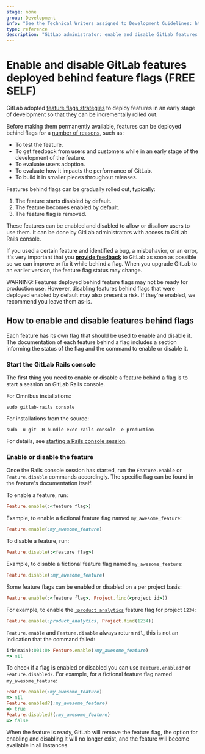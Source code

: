 ```yaml
---
stage: none
group: Development
info: "See the Technical Writers assigned to Development Guidelines: https://about.gitlab.com/handbook/engineering/ux/technical-writing/#assignments-to-development-guidelines"
type: reference
description: "GitLab administrator: enable and disable GitLab features deployed behind feature flags"
---
```


# Enable and disable GitLab features deployed behind feature flags **(FREE SELF)**

GitLab adopted [feature flags strategies](../development/feature_flags/index.md)
to deploy features in an early stage of development so that they can be
incrementally rolled out.

Before making them permanently available, features can be deployed behind
flags for a [number of reasons](https://about.gitlab.com/handbook/product-development-flow/feature-flag-lifecycle#when-to-use-feature-flags), such as:

- To test the feature.
- To get feedback from users and customers while in an early stage of the development of the feature.
- To evaluate users adoption.
- To evaluate how it impacts the performance of GitLab.
- To build it in smaller pieces throughout releases.

Features behind flags can be gradually rolled out, typically:

1. The feature starts disabled by default.
1. The feature becomes enabled by default.
1. The feature flag is removed.

These features can be enabled and disabled to allow or disallow users to use
them. It can be done by GitLab administrators with access to GitLab Rails
console.

If you used a certain feature and identified a bug, a misbehavior, or an
error, it's very important that you [**provide feedback**](https://gitlab.com/gitlab-org/gitlab/-/issues/new?issue[title]=Docs%20-%20feature%20flag%20feedback%3A%20Feature%20Name&issue[description]=Describe%20the%20problem%20you%27ve%20encountered.%0A%0A%3C!--%20Don%27t%20edit%20below%20this%20line%20--%3E%0A%0A%2Flabel%20~%22docs%5C-comments%22%20) to GitLab as soon
as possible so we can improve or fix it while behind a flag. When you upgrade
GitLab to an earlier version, the feature flag status may change.

WARNING:
Features deployed behind feature flags may not be ready for
production use. However, disabling features behind flags that were deployed
enabled by default may also present a risk. If they're enabled, we recommend
you leave them as-is.

## How to enable and disable features behind flags

Each feature has its own flag that should be used to enable and disable it.
The documentation of each feature behind a flag includes a section informing
the status of the flag and the command to enable or disable it.

### Start the GitLab Rails console

The first thing you need to enable or disable a feature behind a flag is to
start a session on GitLab Rails console.

For Omnibus installations:

```shell
sudo gitlab-rails console
```

For installations from the source:

```shell
sudo -u git -H bundle exec rails console -e production
```

For details, see [starting a Rails console session](operations/rails_console.md#starting-a-rails-console-session).

### Enable or disable the feature

Once the Rails console session has started, run the `Feature.enable` or
`Feature.disable` commands accordingly. The specific flag can be found
in the feature's documentation itself.

To enable a feature, run:

```ruby
Feature.enable(:<feature flag>)
```

Example, to enable a fictional feature flag named `my_awesome_feature`:

```ruby
Feature.enable(:my_awesome_feature)
```

To disable a feature, run:

```ruby
Feature.disable(:<feature flag>)
```

Example, to disable a fictional feature flag named `my_awesome_feature`:

```ruby
Feature.disable(:my_awesome_feature)
```

Some feature flags can be enabled or disabled on a per project basis:

```ruby
Feature.enable(:<feature flag>, Project.find(<project id>))
```

For example, to enable the [`:product_analytics`](../operations/product_analytics.md#enable-or-disable-product-analytics) feature flag for project `1234`:

```ruby
Feature.enable(:product_analytics, Project.find(1234))
```

`Feature.enable` and `Feature.disable` always return `nil`, this is not an indication that the command failed:

```ruby
irb(main):001:0> Feature.enable(:my_awesome_feature)
=> nil
```

To check if a flag is enabled or disabled you can use `Feature.enabled?` or `Feature.disabled?`. For example, for a fictional feature flag named `my_awesome_feature`:

```ruby
Feature.enable(:my_awesome_feature)
=> nil
Feature.enabled?(:my_awesome_feature)
=> true
Feature.disabled?(:my_awesome_feature)
=> false
```

When the feature is ready, GitLab will remove the feature flag, the option for
enabling and disabling it will no longer exist, and the feature will become
available in all instances.
